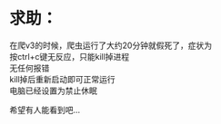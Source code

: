 # 求助：
在爬v3的时候，爬虫运行了大约20分钟就假死了，症状为    
按ctrl+c键无反应，只能kill掉进程    
无任何报错    
kill掉后重新启动即可正常运行    
电脑已经设置为禁止休眠    

希望有人能看到吧...
